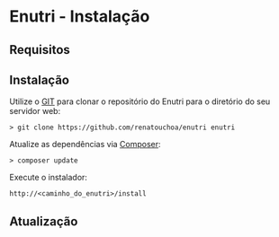 # Enutri - Instalação
## Requisitos
## Instalação

Utilize o [GIT](https://git-scm.com) para clonar o repositório do Enutri para o diretório do seu servidor web:

`> git clone https://github.com/renatouchoa/enutri enutri`

Atualize as dependências via [Composer](https://getcomposer.org):

`> composer update`

Execute o instalador:

`http://<caminho_do_enutri>/install`

## Atualização
